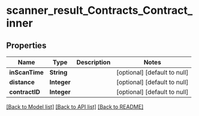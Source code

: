 # scanner_result_Contracts_Contract_inner
## Properties

| Name | Type | Description | Notes |
|------------ | ------------- | ------------- | -------------|
| **inScanTime** | **String** |  | [optional] [default to null] |
| **distance** | **Integer** |  | [optional] [default to null] |
| **contractID** | **Integer** |  | [optional] [default to null] |

[[Back to Model list]](../README.md#documentation-for-models) [[Back to API list]](../README.md#documentation-for-api-endpoints) [[Back to README]](../README.md)

